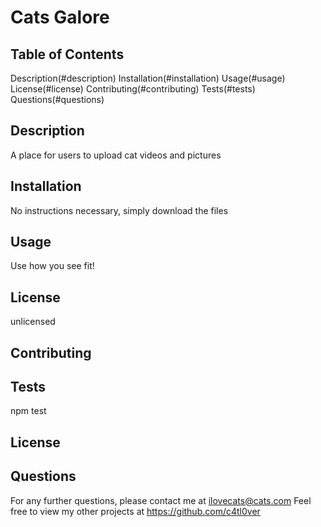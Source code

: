 
  # Cats Galore

  ## Table of Contents
  Description(#description)
  Installation(#installation)
  Usage(#usage)
  License(#license)
  Contributing(#contributing)
  Tests(#tests)
  Questions(#questions)

  ## Description
  A place for users to upload cat videos and pictures

  ## Installation
  No instructions necessary, simply download the files

  ## Usage
  Use how you see fit!

  ## License
  unlicensed

  ## Contributing
  

  ## Tests
  npm test

  ## License
  

  ## Questions
  For any further questions, please contact me at ilovecats@cats.com
  Feel free to view my other projects at https://github.com/c4tl0ver
